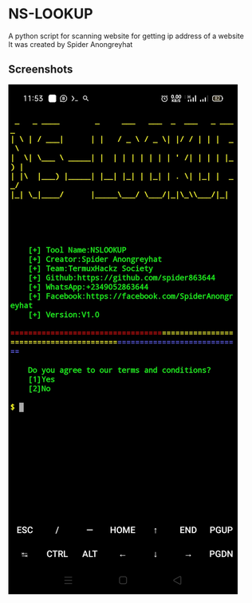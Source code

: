 # NS-LOOKUP
A python script for scanning website for getting ip address of a website
<br>
It was created by Spider Anongreyhat

## Screenshots
<img src="Screenshot_2022-02-01-23-53-31-87_84d3000e3f4017145260f7618db1d683.jpg">
<img scr="Screenshot_2022-02-01-23-53-47-88_84d3000e3f4017145260f7618db1d683.jpg">
<img src="
```

